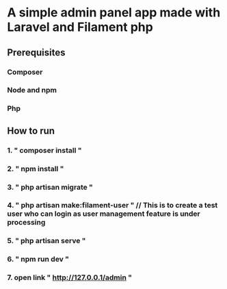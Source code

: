 # A simple admin panel app made with Laravel and Filament php

## Prerequisites

### Composer

### Node and npm

### Php

## How to run

### 1. " composer install "

### 2. " npm install "

### 3. " php artisan migrate "

### 4. " php artisan make:filament-user " // This is to create a test user who can login as user management feature is under processing

### 5. " php artisan serve "

### 6. " npm run dev "

### 7. open link " http://127.0.0.1/admin "
